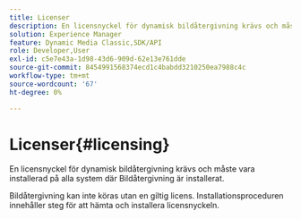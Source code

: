 ```yaml
---
title: Licenser
description: En licensnyckel för dynamisk bildåtergivning krävs och måste vara installerad på alla system där Bildåtergivning är installerat.
solution: Experience Manager
feature: Dynamic Media Classic,SDK/API
role: Developer,User
exl-id: c5e7e43a-1d98-43d6-909d-62e13e761dde
source-git-commit: 8454991568374ecd1c4babdd3210250ea7988c4c
workflow-type: tm+mt
source-wordcount: '67'
ht-degree: 0%

---
```


# Licenser{#licensing}

En licensnyckel för dynamisk bildåtergivning krävs och måste vara installerad på alla system där Bildåtergivning är installerat.

Bildåtergivning kan inte köras utan en giltig licens. Installationsproceduren innehåller steg för att hämta och installera licensnyckeln.
